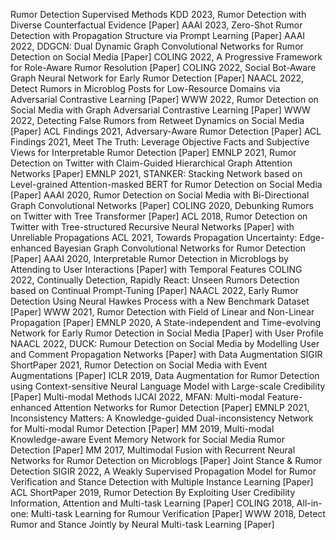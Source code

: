 Rumor Detection
Supervised Methods
KDD 2023, Rumor Detection with Diverse Counterfactual Evidence [Paper]
AAAI 2023, Zero-Shot Rumor Detection with Propagation Structure via Prompt Learning [Paper]
AAAI 2022, DDGCN: Dual Dynamic Graph Convolutional Networks for Rumor Detection on Social Media [Paper]
COLING 2022, A Progressive Framework for Role-Aware Rumor Resolution [Paper]
COLING 2022, Social Bot-Aware Graph Neural Network for Early Rumor Detection [Paper]
NAACL 2022, Detect Rumors in Microblog Posts for Low-Resource Domains via Adversarial Contrastive Learning [Paper]
WWW 2022, Rumor Detection on Social Media with Graph Adversarial Contrastive Learning [Paper]
WWW 2022, Detecting False Rumors from Retweet Dynamics on Social Media [Paper]
ACL Findings 2021, Adversary-Aware Rumor Detection [Paper]
ACL Findings 2021, Meet The Truth: Leverage Objective Facts and Subjective Views for Interpretable Rumor Detection [Paper]
EMNLP 2021, Rumor Detection on Twitter with Claim-Guided Hierarchical Graph Attention Networks [Paper]
EMNLP 2021, STANKER: Stacking Network based on Level-grained Attention-masked BERT for Rumor Detection on Social Media [Paper]
AAAI 2020, Rumor Detection on Social Media with Bi-Directional Graph Convolutional Networks [Paper]
COLING 2020, Debunking Rumors on Twitter with Tree Transformer [Paper]
ACL 2018, Rumor Detection on Twitter with Tree-structured Recursive Neural Networks [Paper]
with Unreliable Propagations
ACL 2021, Towards Propagation Uncertainty: Edge-enhanced Bayesian Graph Convolutional Networks for Rumor Detection [Paper]
AAAI 2020, Interpretable Rumor Detection in Microblogs by Attending to User Interactions [Paper]
with Temporal Features
COLING 2022, Continually Detection, Rapidly React: Unseen Rumors Detection based on Continual Prompt-Tuning [Paper]
NAACL 2022, Early Rumor Detection Using Neural Hawkes Process with a New Benchmark Dataset [Paper]
WWW 2021, Rumor Detection with Field of Linear and Non-Linear Propagation [Paper]
EMNLP 2020, A State-independent and Time-evolving Network for Early Rumor Detection in Social Media [Paper]
with User Profile
NAACL 2022, DUCK: Rumour Detection on Social Media by Modelling User and Comment Propagation Networks [Paper]
with Data Augmentation
SIGIR ShortPaper 2021, Rumor Detection on Social Media with Event Augmentations [Paper]
ICLR 2019, Data Augmentation for Rumor Detection using Context-sensitive Neural Language Model with Large-scale Credibility [Paper]
Multi-modal Methods
IJCAI 2022, MFAN: Multi-modal Feature-enhanced Attention Networks for Rumor Detection [Paper]
EMNLP 2021, Inconsistency Matters: A Knowledge-guided Dual-inconsistency Network for Multi-modal Rumor Detection [Paper]
MM 2019, Multi-modal Knowledge-aware Event Memory Network for Social Media Rumor Detection [Paper]
MM 2017, Multimodal Fusion with Recurrent Neural Networks for Rumor Detection on Microblogs [Paper]
Joint Stance & Rumor Detection
SIGIR 2022, A Weakly Supervised Propagation Model for Rumor Verification and Stance Detection with Multiple Instance Learning [Paper]
ACL ShortPaper 2019, Rumor Detection By Exploiting User Credibility Information, Attention and Multi-task Learning [Paper]
COLING 2018, All-in-one: Multi-task Learning for Rumour Verification [Paper]
WWW 2018, Detect Rumor and Stance Jointly by Neural Multi-task Learning [Paper]
